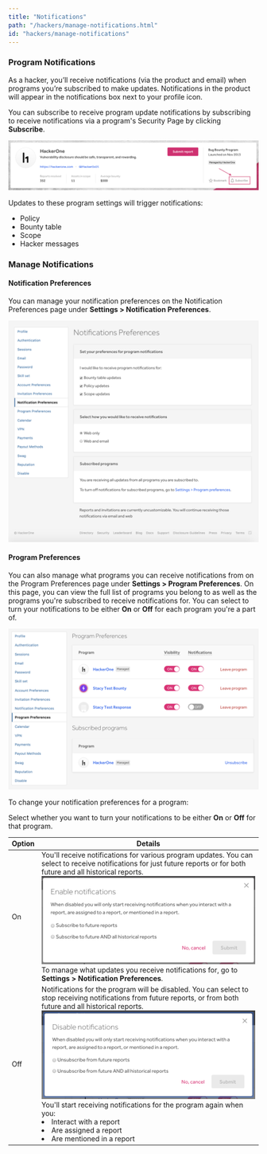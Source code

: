 ```yaml
---
title: "Notifications"
path: "/hackers/manage-notifications.html"
id: "hackers/manage-notifications"
---
```


### Program Notifications
As a hacker, you’ll receive notifications (via the product and email) when programs you’re subscribed to make updates. Notifications in the product will appear in the notifications box next to your profile icon.

You can subscribe to receive program update notifications by subscribing to receive notifications via a program's Security Page by clicking **Subscribe**.

![subscribe button on policy page](./images/subscribe_button.png)

Updates to these program settings will trigger notifications:
* Policy
* Bounty table
* Scope
* Hacker messages

### Manage Notifications

#### Notification Preferences
You can manage your notification preferences on the Notification Preferences page under **Settings > Notification Preferences**.

![notification preferences](./images/notification-preferences.png)

#### Program Preferences
You can also manage what programs you can receive notifications from on the Program Preferences page under **Settings > Program Preferences**. On this page, you can view the full list of programs you belong to as well as the programs you're subscribed to receive notifications for. You can select to turn your notifications to be either **On** or **Off** for each program you're a part of.

![program preferences](./images/program-preferences.png)

To change your notification preferences for a program:

Select whether you want to turn your notifications to be either **On** or **Off** for that program.

Option | Details
------ | --------
On | You'll receive notifications for various program updates. You can select to receive notifications for just future reports or for both future and all historical reports. ![enable notifications](./images/enable-notifications.png)To manage what updates you receive notifications for, go to **Settings > Notification Preferences**.
Off | Notifications for the program will be disabled. You can select to stop receiving notifications from future reports, or from both future and all historical reports.![disable notifications](./images/disable-notifications.png) You'll start receiving notifications for the program again when you: <br><li>Interact with a report <li>Are assigned a report <li>Are mentioned in a report

